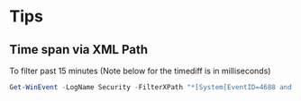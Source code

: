 # Tips

## Time span via XML Path

To filter past 15 minutes (Note below for the timediff is in milliseconds)

```powershell
Get-WinEvent -LogName Security -FilterXPath "*[System[EventID=4688 and TimeCreated[timediff(@SystemTime) <= 900000]]]"
```
